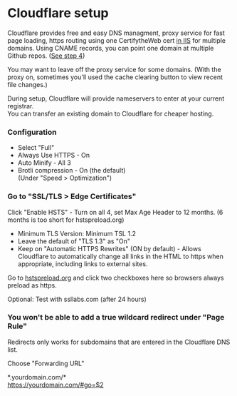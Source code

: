 # Cloudflare setup

Cloudflare provides free and easy DNS managment, proxy service for fast page loading, https routing using one CertifytheWeb cert [in IIS](https://model.earth/setup) for multiple domains.  Using CNAME records, you can point one domain at multiple Github repos. ([See step 4](../../start/))

You may want to leave off the proxy service for some domains. (With the proxy on, sometimes you'll  used the cache clearing button to view recent file changes.)

During setup, Cloudflare will provide nameservers to enter at your current registrar.  
You can transfer an existing domain to Cloudflare for cheaper hosting.  

### Configuration

- Select "Full"
- Always Use HTTPS - On
- Auto Minify - All 3
- Brotli compression - On (the default)  
(Under "Speed > Optimization")  

### Go to "SSL/TLS > Edge Certificates"  

<!--
The following set-up steps from the three videos here: https://httpsiseasy.com

Video 2: Under the same tab

https://www.youtube.com/watch?time_continue=1&v=mVzdEl5G0iM
-->

Click "Enable HSTS" - Turn on all 4, set Max Age Header to 12 months. (6 months is too short for hstspreload.org)  

- Minimum TLS Version: Minimum TSL 1.2  
- Leave the default of "TLS 1.3" as "On"  
- Keep on "Automatic HTTPS Rewrites" (ON by default) - Allows Cloudflare to automatically change all links in the HTML to https when appropriate, including links to external sites.  

Go to [hstspreload.org](https://hstspreload.org) and click two checkboxes here so browsers always preload as https.  

Optional: Test with ssllabs.com (after 24 hours)  

### You won't be able to add a true wildcard redirect under "Page Rule"

Redirects only works for subdomains that are entered in the Cloudflare DNS list.  

Choose "Forwarding URL"  

\*.yourdomain.com/\*  
https://yourdomain.com/#go=$2  

<!--stackedit_data:
eyJoaXN0b3J5IjpbNjc4NDM3NTkyXX0=
-->